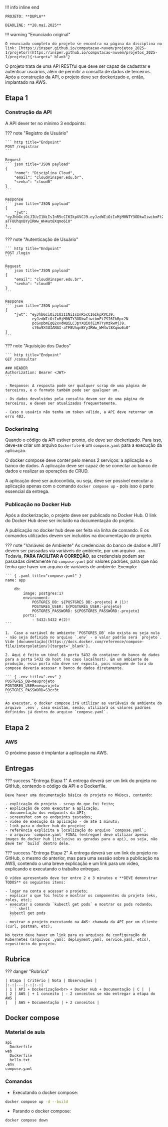 !!! info inline end

    PROJETO: **DUPLA**

    DEADLINE: **28.mai.2025**

!!! warning "Enunciado original"

    O enunciado completo do projeto se encontra na página da disciplina no link: [https://insper.github.io/computacao-nuvem/projetos_2025-1/projeto/](https://insper.github.io/computacao-nuvem/projetos_2025-1/projeto/){:target="_blank"}

O projeto trata de uma API RESTful que deve ser capaz de cadastrar e autenticar usuários, além de permitir a consulta de dados de terceiros. Após a construção da API, o projeto deve ser dockerizado e, então, implantado na AWS.

## Etapa 1

### Construção da API

A API dever ter no mínimo 3 endpoints:

??? note "Registro de Usuário"
    
    ``` http title="Endpoint"
    POST /registrar
    ```

    Request
    ``` json title="JSON payload"
    {
        "nome": "Disciplina Cloud",
        "email": "cloud@insper.edu.br",
        "senha": "cloud0"
    }
    ```

    Response
    ``` json title="JSON payload"
    {
        "jwt": "eyJhbGciOiJIUzI1NiIsInR5cCI6IkpXVCJ9.eyJzdWIiOiIxMjM0NTY3ODkwIiwibmFtZSI6IkRpc2NpcGxpbmEgQ2xvdWQiLCJpYXQiOjE1MTYyMzkwMjJ9.s76o9X4UIANSI-aTF8UhqnBYyIRWw_WH4ut8Xqmo6i0"
    }
    ```

??? note "Autenticação de Usuário"

    ``` http title="Endpoint"
    POST /login
    ```

    Request
    ``` json title="JSON payload"
    {
        "email": "cloud@insper.edu.br",
        "senha": "cloud0"
    }
    ```

    Response
    ``` json title="JSON payload"
    {
        "jwt": "eyJhbGciOiJIUzI1NiIsInR5cCI6IkpXVCJ9.
                eyJzdWIiOiIxMjM0NTY3ODkwIiwibmFtZSI6IkRpc2N
                pcGxpbmEgQ2xvdWQiLCJpYXQiOjE1MTYyMzkwMjJ9.
                s76o9X4UIANSI-aTF8UhqnBYyIRWw_WH4ut8Xqmo6i0"
    }
    ```

??? note "Aquisição dos Dados"

    ``` http title="Endpoint"
    GET /consultar
    
    ### HEADER
    Authorization: Bearer <JWT>
    ```

    - Response: A resposta pode ser qualquer scrap de uma página de terceiros, e o formato também pode ser qualquer um.

    - Os dados devolvidos pela consulta devem ser de uma página de terceiros, e devem ser atualizados frequentemente.

    - Caso o usuário não tenha um token válido, a API deve retornar um erro 403.

### Dockerinzing

Quando o código da API estiver pronto, ele deve ser dockerizado. Para isso, deve-se criar um arquivo `Dockerfile` e um `compose.yaml` para a execução da aplicação.

O docker compose deve conter pelo menos 2 serviços: a aplicação e o banco de dados. A aplicação deve ser capaz de se conectar ao banco de dados e realizar as operações de CRUD.

A aplicação deve ser autocontida, ou seja, deve ser possível executar a aplicação apenas com o comando `docker compose up` - pois isso é parte essencial da entrega.

### Publicação no Docker Hub

Após a dockerização, o projeto deve ser publicado no Docker Hub. O link do Docker Hub deve ser incluído na documentação do projeto.

A publicação no docker hub deve ser feita via linha de comando. E os comandos utilizados devem ser incluídos na documentação do projeto.

??? note "Variáveis de Ambiente"
    As credenciais do banco de dados e JWT devem ser passadas via variáveis de ambiente, por um arquivo `.env`. Todavia, **PARA FACILITAR A CORREÇÃO**, as credenciais podem ser passadas diretamente no `compose.yaml` por valores padrões, para que não tenha que haver um arquivo de variáveis de ambiente. Exemplo:

    ``` { .yaml title="compose.yaml" }
    name: app

        db:
            image: postgres:17
            environment:
                POSTGRES_DB: ${POSTGRES_DB:-projeto} # (1)!
                POSTGRES_USER: ${POSTGRES_USER:-projeto}
                POSTGRES_PASSWORD: ${POSTGRES_PASSWORD:-projeto}
            ports:
                - 5432:5432 #(2)!
    ```

    1.  Caso a variável de ambiente `POSTGRES_DB` não exista ou seja nula - não seja definida no arquivo `.env` - o valor padrão será `projeto`. Vide [documentação](https://docs.docker.com/reference/compose-file/interpolation/){target='_blank'}.

    2. Aqui é feito um túnel da porta 5432 do container do banco de dados para a porta 5432 do host (no caso localhost). Em um ambiente de produção, essa porta não deve ser exposta, pois ninguém de fora do compose deveria acessar o banco de dados diretamente.

    ``` { .env title=".env" }
    POSTGRES_DB=meuprojeto
    POSTGRES_USER=meuprojeto
    POSTGRES_PASSWORD=S3cr3t
    ```

    Ao executar, o docker compose irá utilizar as variáveis de ambiente do arquivo `.env`, caso existam, senão, utilizará os valores padrões definidos já dentro do arquivo `compose.yaml`.


## Etapa 2

### AWS

O próximo passo é implantar a aplicação na AWS.

## Entregas

??? success "Entrega Etapa 1"
    A entrega deverá ser um link do projeto no GitHub, contendo o código da API e o Dockerfile.

    Deve haver uma documentação básica do projeto no MkDocs, contendo:

    - explicação do projeto - scrap do que foi feito;
    - explicação de como executar a aplicação;
    - documentação dos endpoints da API;
    - screenshot com os endpoints testados;
    - video de execução da aplicação - de até 1 minuto;
    - link para o docker hub do projeto;
    - referência explícita a localização do arquivo `compose.yaml`;
    - o arquivo `compose.yaml` FINAL (entregue) deve utilizar apenas images do docker hub (inclusive as geradas para a api), ou seja, não deve ter `build` dentro dele.

??? success "Entrega Etapa 2"
    A entrega deverá ser um link do projeto no GitHub, o mesmo do anterior, mas para uma sessão sobre a publicação na AWS, contendo o uma breve explicação e um link para um vídeo, explicando e executando o trabalho entregue.

    O vídeo apresentado deve ter entre 2 e 3 minutos e **DEVE demonstrar TODOS** os seguintes itens:

    - logar na conta e acessar o projeto;
    - explicar o que foi feito e mostrar os componentes do projeto (eks, roles, etc);
    - executar o comando `kubectl get pods` e mostrar os pods rodando;
      ``` shell
      kubectl get pods
      ```
    - mostrar o projeto executando na AWS: chamada da API por um cliente (curl, postman, etc);

    No texto deve haver um link para os arquivos de configuração do Kubernetes (arquivos .yaml: deployment.yaml, service.yaml, etcs), repositório do projeto.

## Rubrica

??? danger "Rubrica"

    | Etapa | Critério | Nota | Observações |
    |:-:|---|:-:|:-:|
    | 1 | API + Dockerização<br> + Docker Hub + Documentação | C |  |
    | 2 | AWS | + 1 conceito | - 2 conceitos se não entregar a etapa do AWS |
    |   | AWS + Documentação | + 2 conceitos |


## Docker compose

### Material de aula

``` { tree title="estrutura para dois containers num mesmo compose" }
api
  Dockerfile
web
  Dockerfile
  hello.txt
.env
compose.yaml
```

### Comandos

- Executando o docker compose:
```sh
docker compose up -d --build
```

- Parando o docker compose:
```sh
docker compose down
```